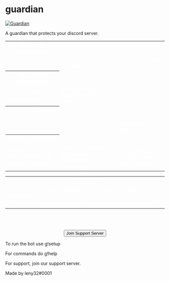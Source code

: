 # guardian
<a href="https://discordbots.org/bot/549302771510280203" >
  <img src="https://discordbots.org/api/widget/549302771510280203.svg" alt="Guardian" />
</a>

<p>A guardian that protects your discord server.</p>
<table style="border:0;color:white;">
  <tbody>
    <tr class="no-hover">
      <th class="title">GENERAL COMMANDS</th>
  	</tr>
  	<tr>
      	<td><code>g!help</code> Bot Info</td>
      	<td><code>g!setup</code> Bot Commands</td>
      	<td><code>g!upvote</code> Sends bot link</td>
    </tr>
    <tr class="no-hover">
      <th class="title">PLAYER'S COMMANDS</th>
    </tr>
    <tr>
      	<td><code>g!checkme</code> Show your warnings</td>
      	<td><code>g!getname [userid]</code> Show name of userid</td>
    </tr>
    <tr>
       <th class="title">STAFF COMMANDS</th>
    </tr>
    <tr>
      	<td><code>g!ban</code> Bans a user</td>
      	<td><code>g!kick</code> Kicks a user</td>
      <td><code>For more commands</code>Issue g!help</td>
    </tr>
    <tr class="no-hover">
      <th class="title">Features &amp; Specials</th>
    </tr>
    <tr>
      	<td><code class="note">Advanced Logging</code> We've designed an advanced logging</td>
      	<td><code class="note">Moderation</code> We've got lots of useful Moderation commands</td>
      	<td><code class="note">Updates</code> We're constantly putting out new updates</td>
    </tr>
</tbody></table>
<table style="border:0;color:white;">
  <tbody>
    <tr class="no-hover">
      <th class="title">UPDATES</th>
  	</tr>
    <tr>
      <td><code class="note">01-03-2019</code> Changes in logging, removed some logging for errortesting</td>
    </tr>
    <tr>
      <td><code class="note">01-03-2019</code> Updated more logging and moderation commands</td>
    </tr>
</tbody></table>
<br>
<br>
<br>
<div style="text-align:center">
  <a target="_blank" onclick="trackCampaignWebClick('', 'description');" rel="nofollow" href="https://discord.gg/WYNpfbc">
    <button class="JoinServer">Join Support Server</button>
  </a></div>

To run the bot use g!setup

For commands do g!help

For support, join our support server.

Made by leny32#0001
